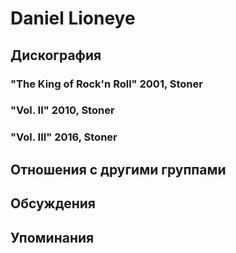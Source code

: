 # Daniel Lioneye



## Дискография

### "The King of Rock'n Roll" 2001, Stoner



### "Vol. II" 2010, Stoner



### "Vol. III" 2016, Stoner




## Отношения с другими группами


## Обсуждения


## Упоминания

